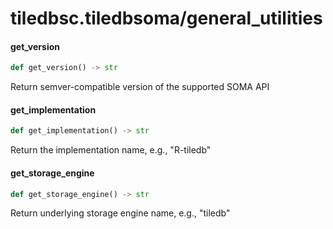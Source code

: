 <a id="tiledbsc.tiledbsoma/general_utilities"></a>

# tiledbsc.tiledbsoma/general\_utilities

<a id="tiledbsc.tiledbsoma/general_utilities.get_version"></a>

#### get\_version

```python
def get_version() -> str
```

Return semver-compatible version of the supported SOMA API

<a id="tiledbsc.tiledbsoma/general_utilities.get_implementation"></a>

#### get\_implementation

```python
def get_implementation() -> str
```

Return the implementation name, e.g., "R-tiledb"

<a id="tiledbsc.tiledbsoma/general_utilities.get_storage_engine"></a>

#### get\_storage\_engine

```python
def get_storage_engine() -> str
```

Return underlying storage engine name, e.g., "tiledb"

